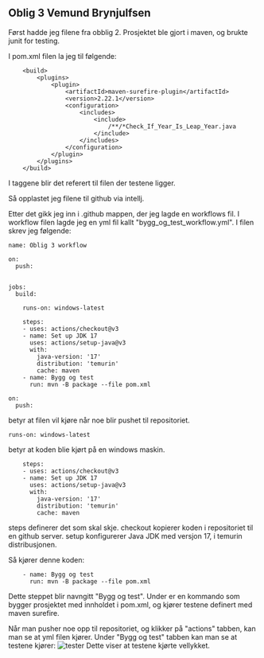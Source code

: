 ## Oblig 3 Vemund Brynjulfsen ##


Først hadde jeg filene fra obblig 2.
Prosjektet ble gjort i maven, og brukte junit for testing.

I pom.xml filen la jeg til følgende:
```
    <build>
        <plugins>
            <plugin>
                <artifactId>maven-surefire-plugin</artifactId>
                <version>2.22.1</version>
                <configuration>
                    <includes>
                        <include>
                            /**/*Check_If_Year_Is_Leap_Year.java
                        </include>
                    </includes>
                </configuration>
            </plugin>
        </plugins>
    </build>
```

I taggene blir det referert til filen der testene ligger.

Så opplastet jeg filene til github via intellj.

Etter det gikk jeg inn i .github mappen, der jeg lagde en workflows fil.
I workflow filen lagde jeg en yml fil kallt "bygg_og_test_workflow.yml".
I filen skrev jeg følgende:
```
name: Oblig 3 workflow

on:
  push:


jobs:
  build:

    runs-on: windows-latest

    steps:
    - uses: actions/checkout@v3
    - name: Set up JDK 17
      uses: actions/setup-java@v3
      with:
        java-version: '17'
        distribution: 'temurin'
        cache: maven
    - name: Bygg og test
      run: mvn -B package --file pom.xml
```


```
on:
  push:
```
betyr at filen vil kjøre når noe blir pushet til repositoriet.

```
runs-on: windows-latest
```
betyr at koden blie kjørt på en windows maskin.

```
    steps:
    - uses: actions/checkout@v3
    - name: Set up JDK 17
      uses: actions/setup-java@v3
      with:
        java-version: '17'
        distribution: 'temurin'
        cache: maven
```

steps definerer det som skal skje.
checkout kopierer koden i repositoriet til en github server.
setup konfigurerer Java JDK med versjon 17, i temurin distribusjonen.

Så kjører denne koden:
```
    - name: Bygg og test
      run: mvn -B package --file pom.xml
```
Dette steppet blir navngitt "Bygg og test".
Under er en kommando som bygger prosjektet med innholdet i pom.xml,
og kjører testene definert med maven surefire.


Når man pusher noe opp til repositoriet, og klikker på "actions" tabben,
kan man se at yml filen kjører.
Under "Bygg og test" tabben kan man se at testene kjører:
![tester](https://user-images.githubusercontent.com/112019109/197818163-5360125a-e5c7-4aed-94c8-6cd6b17b8c8b.png)
Dette viser at testene kjørte vellykket.






